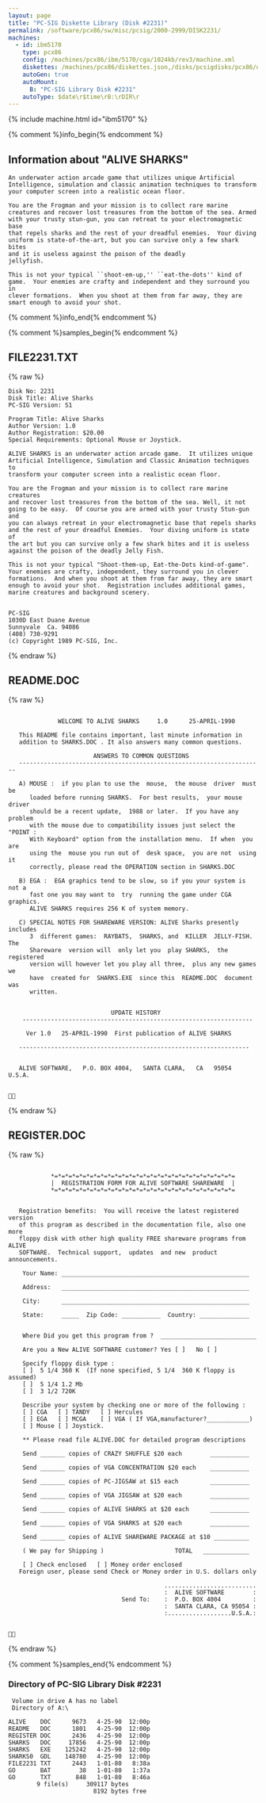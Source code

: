 ```yaml
---
layout: page
title: "PC-SIG Diskette Library (Disk #2231)"
permalink: /software/pcx86/sw/misc/pcsig/2000-2999/DISK2231/
machines:
  - id: ibm5170
    type: pcx86
    config: /machines/pcx86/ibm/5170/cga/1024kb/rev3/machine.xml
    diskettes: /machines/pcx86/diskettes.json,/disks/pcsigdisks/pcx86/diskettes.json
    autoGen: true
    autoMount:
      B: "PC-SIG Library Disk #2231"
    autoType: $date\r$time\rB:\rDIR\r
---
```


{% include machine.html id="ibm5170" %}

{% comment %}info_begin{% endcomment %}

## Information about "ALIVE SHARKS"

    An underwater action arcade game that utilizes unique Artificial
    Intelligence, simulation and classic animation techniques to transform
    your computer screen into a realistic ocean floor.
    
    You are the Frogman and your mission is to collect rare marine
    creatures and recover lost treasures from the bottom of the sea. Armed
    with your trusty stun-gun, you can retreat to your electromagnetic base
    that repels sharks and the rest of your dreadful enemies.  Your diving
    uniform is state-of-the-art, but you can survive only a few shark bites
    and it is useless against the poison of the deadly
    jellyfish.
    
    This is not your typical ``shoot-em-up,'' ``eat-the-dots'' kind of
    game.  Your enemies are crafty and independent and they surround you in
    clever formations.  When you shoot at them from far away, they are
    smart enough to avoid your shot.
{% comment %}info_end{% endcomment %}

{% comment %}samples_begin{% endcomment %}

## FILE2231.TXT

{% raw %}
```
Disk No: 2231                                                           
Disk Title: Alive Sharks                                                
PC-SIG Version: S1                                                      
                                                                        
Program Title: Alive Sharks                                             
Author Version: 1.0                                                     
Author Registration: $20.00                                             
Special Requirements: Optional Mouse or Joystick.                       
                                                                        
ALIVE SHARKS is an underwater action arcade game.  It utilizes unique   
Artificial Intelligence, Simulation and Classic Animation techniques to 
transform your computer screen into a realistic ocean floor.            
                                                                        
You are the Frogman and your mission is to collect rare marine creatures
and recover lost treasures from the bottom of the sea. Well, it not     
going to be easy.  Of course you are armed with your trusty Stun-gun and
you can always retreat in your electromagnetic base that repels sharks  
and the rest of your dreadful Enemies.  Your diving uniform is state of 
the art but you can survive only a few shark bites and it is useless    
against the poison of the deadly Jelly Fish.                            
                                                                        
This is not your typical "Shoot-them-up, Eat-the-Dots kind-of-game".    
Your enemies are crafty, independent, they surround you in clever       
formations.  And when you shoot at them from far away, they are smart   
enough to avoid your shot.  Registration includes additional games,     
marine creatures and background scenery.                                
                                                                        
                                                                        
PC-SIG                                                                  
1030D East Duane Avenue                                                 
Sunnyvale  Ca. 94086                                                    
(408) 730-9291                                                          
(c) Copyright 1989 PC-SIG, Inc.                                         
```
{% endraw %}

## README.DOC

{% raw %}
```

              WELCOME TO ALIVE SHARKS     1.0      25-APRIL-1990

   This README file contains important, last minute information in
   addition to SHARKS.DOC . It also answers many common questions.

                        ANSWERS TO COMMON QUESTIONS
   ---------------------------------------------------------------------

   A) MOUSE :  if you plan to use the  mouse,  the mouse  driver  must be
      loaded before running SHARKS.  For best results,  your mouse driver
      should be a recent update,  1988 or later.  If you have any problem
      with the mouse due to compatibility issues just select the "POINT :
      With Keyboard" option from the installation menu.  If when  you are
      using the  mouse you run out of  desk space,  you are not  using it
      correctly, please read the OPERATION section in SHARKS.DOC

   B) EGA :  EGA graphics tend to be slow, so if you your system is not a
      fast one you may want to  try  running the game under CGA graphics.
      ALIVE SHARKS requires 256 K of system memory.

   C) SPECIAL NOTES FOR SHAREWARE VERSION: ALIVE Sharks presently includes
      3  different games:  RAYBATS,  SHARKS, and  KILLER  JELLY-FISH.  The
      Shareware  version will  only let you  play SHARKS,  the  registered
      version will however let you play all three,  plus any new games  we
      have  created for  SHARKS.EXE  since this  README.DOC  document  was
      written.


                             UPDATE HISTORY
    -----------------------------------------------------------------

     Ver 1.0   25-APRIL-1990  First publication of ALIVE SHARKS

   -----------------------------------------------------------------


   ALIVE SOFTWARE,   P.O. BOX 4004,   SANTA CLARA,   CA   95054    U.S.A.



```
{% endraw %}

## REGISTER.DOC

{% raw %}
```

            *=*=*=*=*=*=*=*=*=*=*=*=*=*=*=*=*=*=*=*=*=*=*=*=*=*=
            |  REGISTRATION FORM FOR ALIVE SOFTWARE SHAREWARE  |
            *=*=*=*=*=*=*=*=*=*=*=*=*=*=*=*=*=*=*=*=*=*=*=*=*=*=


   Registration benefits:  You will receive the latest registered version
   of this program as described in the documentation file, also one more
   floppy disk with other high quality FREE shareware programs from ALIVE
   SOFTWARE.  Technical support,  updates  and new  product announcements.

    Your Name: _____________________________________________________

    Address:   _____________________________________________________

    City:      _____________________________________________________

    State:     _____  Zip Code: ___________  Country: ______________


    Where Did you get this program from ?  ___________________________

    Are you a New ALIVE SOFTWARE customer? Yes [ ]   No [ ]

    Specify floppy disk type :
    [ ]  5 1/4 360 K  (If none specified, 5 1/4  360 K floppy is assumed)
    [ ]  5 1/4 1.2 Mb
    [ ]  3 1/2 720K

    Describe your system by checking one or more of the following :
    [ ] CGA   [ ] TANDY   [ ] Hercules
    [ ] EGA   [ ] MCGA    [ ] VGA ( If VGA,manufacturer?____________)
    [ ] Mouse [ ] Joystick.

    ** Please read file ALIVE.DOC for detailed program descriptions

    Send _______ copies of CRAZY SHUFFLE $20 each        ___________

    Send _______ copies of VGA CONCENTRATION $20 each    ___________

    Send _______ copies of PC-JIGSAW at $15 each         ___________

    Send _______ copies of VGA JIGSAW at $20 each        ___________

    Send _______ copies of ALIVE SHARKS at $20 each      ___________

    Send _______ copies of VGA SHARKS at $20 each        ___________

    Send _______ copies of ALIVE SHAREWARE PACKAGE at $10 __________

    ( We pay for Shipping )                    TOTAL   _____________

    [ ] Check enclosed   [ ] Money order enclosed
   Foreign user, please send Check or Money order in U.S. dollars only

                                            ..........................
                                            :  ALIVE SOFTWARE        :
                                Send To:    :  P.O. BOX 4004         :
                                            :  SANTA CLARA, CA 95054 :
                                            :..................U.S.A.:



```
{% endraw %}

{% comment %}samples_end{% endcomment %}

### Directory of PC-SIG Library Disk #2231

     Volume in drive A has no label
     Directory of A:\

    ALIVE    DOC      9673   4-25-90  12:00p
    README   DOC      1801   4-25-90  12:00p
    REGISTER DOC      2436   4-25-90  12:00p
    SHARKS   DOC     17856   4-25-90  12:00p
    SHARKS   EXE    125242   4-25-90  12:00p
    SHARKS0  GDL    148780   4-25-90  12:00p
    FILE2231 TXT      2443   1-01-80   8:38a
    GO       BAT        38   1-01-80   1:37a
    GO       TXT       848   1-01-80   8:46a
            9 file(s)     309117 bytes
                            8192 bytes free
